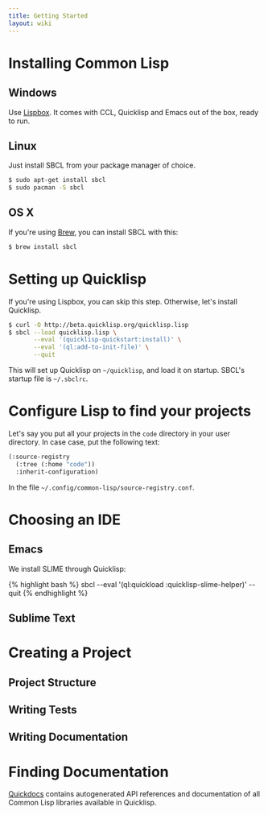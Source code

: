 ```yaml
---
title: Getting Started
layout: wiki
---
```


# Installing Common Lisp

## Windows

Use [Lispbox](http://common-lisp.net/project/lispbox/). It comes with CCL,
Quicklisp and Emacs out of the box, ready to run.

## Linux

Just install SBCL from your package manager of choice.

~~~bash
$ sudo apt-get install sbcl
$ sudo pacman -S sbcl
~~~

## OS X

If you're using [Brew](brew.sh), you can install SBCL with this:

~~~bash
$ brew install sbcl
~~~

# Setting up Quicklisp

If you're using Lispbox, you can skip this step. Otherwise, let's install
Quicklisp.

~~~bash
$ curl -O http://beta.quicklisp.org/quicklisp.lisp
$ sbcl --load quicklisp.lisp \
       --eval '(quicklisp-quickstart:install)' \
       --eval '(ql:add-to-init-file)' \
       --quit
~~~

This will set up Quicklisp on `~/quicklisp`, and load it on startup. SBCL's
startup file is `~/.sbclrc`.

# Configure Lisp to find your projects

Let's say you put all your projects in the `code` directory in your user
directory. In case case, put the following text:

~~~lisp
(:source-registry
  (:tree (:home "code"))
  :inherit-configuration)
~~~

In the file `~/.config/common-lisp/source-registry.conf`.

# Choosing an IDE

## Emacs

We install SLIME through Quicklisp:

{% highlight bash %}
sbcl --eval '(ql:quickload :quicklisp-slime-helper)' --quit
{% endhighlight %}

## Sublime Text

# Creating a Project

## Project Structure

## Writing Tests

## Writing Documentation

# Finding Documentation

[Quickdocs](http://quickdocs.org/) contains autogenerated API references and
documentation of all Common Lisp libraries available in Quicklisp.
